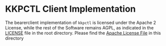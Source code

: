 # KKPCTL Client Implementation

The bearerclient implementation of `kkpctl` is licensed under the Apache 2 License, while the rest of the Software remains AGPL, as indicated in the [LICENSE](../LICENSE) file in the root directory.
Please find the [Apache License File](LICENSE) in this directory 